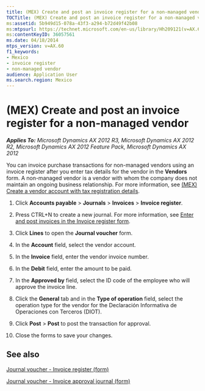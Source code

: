 ```yaml
---
title: (MEX) Create and post an invoice register for a non-managed vendor
TOCTitle: (MEX) Create and post an invoice register for a non-managed vendor
ms:assetid: 5b949d15-078a-43f3-a294-b72d49f42b08
ms:mtpsurl: https://technet.microsoft.com/en-us/library/Hh209121(v=AX.60)
ms:contentKeyID: 36057561
ms.date: 04/18/2014
mtps_version: v=AX.60
f1_keywords:
- Mexico
- invoice register
- non-managed vendor
audience: Application User
ms.search.region: Mexico
---
```


# (MEX) Create and post an invoice register for a non-managed vendor 


_**Applies To:** Microsoft Dynamics AX 2012 R3, Microsoft Dynamics AX 2012 R2, Microsoft Dynamics AX 2012 Feature Pack, Microsoft Dynamics AX 2012_

You can invoice purchase transactions for non-managed vendors using an invoice register after you enter tax details for the vendor in the **Vendors** form. A non-managed vendor is a vendor with whom the company does not maintain an ongoing business relationship. For more information, see [(MEX) Create a vendor account with tax registration details](mex-create-a-vendor-account-with-tax-registration-details.md).

1.  Click **Accounts payable** \> **Journals** \> **Invoices** \> **Invoice register**.

2.  Press CTRL+N to create a new journal. For more information, see [Enter and post invoices in the Invoice register form](enter-and-post-invoices-in-the-invoice-register-form.md).

3.  Click **Lines** to open the **Journal voucher** form.

4.  In the **Account** field, select the vendor account.

5.  In the **Invoice** field, enter the vendor invoice number.

6.  In the **Debit** field, enter the amount to be paid.

7.  In the **Approved by** field, select the ID code of the employee who will approve the invoice line.

8.  Click the **General** tab and in the **Type of operation** field, select the operation type for the vendor for the Declaración Informativa de Operaciones con Terceros (DIOT).

9.  Click **Post** \> **Post** to post the transaction for approval.

10. Close the forms to save your changes.

## See also

[Journal voucher - Invoice register (form)](https://technet.microsoft.com/en-us/library/aa575517\(v=ax.60\))

[Journal voucher - Invoice approval journal (form)](https://technet.microsoft.com/en-us/library/aa498954\(v=ax.60\))

  


